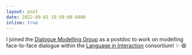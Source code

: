 ```yaml
---
layout: post
date: 2022-09-01 15:59:00-0400
inline: true
---
```

I joined the [Dialogue Modelling Group](https://dmg-illc.github.io/dmg/) as a postdoc to work on modelling face-to-face dialogue within the [Language in Interaction](https://www.languageininteraction.nl/) consortium! ✨ 😄
